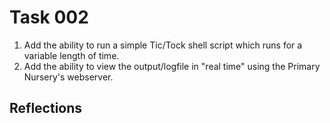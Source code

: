 # Task 002

1. Add the ability to run a simple Tic/Tock shell script which runs for a variable length of time.
2. Add the ability to view the output/logfile in "real time" using the Primary Nursery's webserver.

## Reflections
